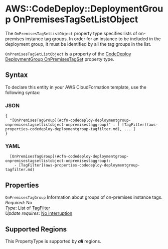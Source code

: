 # AWS::CodeDeploy::DeploymentGroup OnPremisesTagSetListObject<a name="aws-properties-codedeploy-deploymentgroup-onpremisestagsetlistobject"></a>

 The `OnPremisesTagSetListObject` property type specifies lists of on\-premises instance tag groups\. In order for an instance to be included in the deployment group, it must be identified by all the tag groups in the list\. 

 `OnPremisesTagSetListObject` is a property of the [CodeDeploy DeploymentGroup OnPremisesTagSet](https://docs.aws.amazon.com/AWSCloudFormation/latest/UserGuide/aws-properties-codedeploy-deploymentgroup-onpremisestagset.html) property type\. 

## Syntax<a name="aws-properties-codedeploy-deploymentgroup-onpremisestagsetlistobject-syntax"></a>

To declare this entity in your AWS CloudFormation template, use the following syntax:

### JSON<a name="aws-properties-codedeploy-deploymentgroup-onpremisestagsetlistobject-syntax.json"></a>

```
{
  "[OnPremisesTagGroup](#cfn-codedeploy-deploymentgroup-onpremisestagsetlistobject-onpremisestaggroup)" : [ [TagFilter](aws-properties-codedeploy-deploymentgroup-tagfilter.md), ... ]
}
```

### YAML<a name="aws-properties-codedeploy-deploymentgroup-onpremisestagsetlistobject-syntax.yaml"></a>

```
  [OnPremisesTagGroup](#cfn-codedeploy-deploymentgroup-onpremisestagsetlistobject-onpremisestaggroup): 
    - [TagFilter](aws-properties-codedeploy-deploymentgroup-tagfilter.md)
```

## Properties<a name="aws-properties-codedeploy-deploymentgroup-onpremisestagsetlistobject-properties"></a>

`OnPremisesTagGroup`  <a name="cfn-codedeploy-deploymentgroup-onpremisestagsetlistobject-onpremisestaggroup"></a>
Information about groups of on\-premises instance tags\.  
*Required*: No  
*Type*: List of [TagFilter](aws-properties-codedeploy-deploymentgroup-tagfilter.md)  
*Update requires*: [No interruption](https://docs.aws.amazon.com/AWSCloudFormation/latest/UserGuide/using-cfn-updating-stacks-update-behaviors.html#update-no-interrupt)

## Supported Regions

This PropertyType is supported by ***all*** regions.